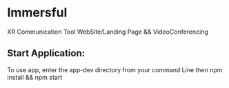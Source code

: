 # Immersful
XR Communication Tool
WebSite/Landing Page && VideoConferencing


## Start Application:
To use app, enter the app-dev directory from your command Line
 then npm install && npm start
